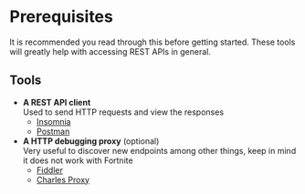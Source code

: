 # Prerequisites
It is recommended you read through this before getting started. These tools will greatly help with accessing REST APIs in general.

## Tools
- **A REST API client**  
  Used to send HTTP requests and view the responses
  - [Insomnia](https://insomnia.rest/)
  - [Postman](https://www.postman.com/)
- **A HTTP debugging proxy** (optional)  
  Very useful to discover new endpoints among other things, keep in mind it does not work with Fortnite
  - [Fiddler](https://www.telerik.com/fiddler)
  - [Charles Proxy](https://www.charlesproxy.com/)
